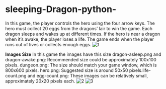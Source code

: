 # sleeping-Dragon-python-
In this game, the player controls the hero using the four arrow keys. The hero must collect 20 eggs from the dragons’ lair to win the game. Each dragon sleeps and wakes up at different times. If the hero is near a dragon when it’s awake, the player loses a life. The game ends when the player runs out of lives or collects enough eggs.
![1](https://github.com/surajgojanur/sleeping-Dragon-python-/assets/85693124/399ce795-6b8b-4fb0-9489-33d331600350)

**Images Size**
In this game the images have this size dragon-asleep.png and dragon-awake.png: Recommended size could be approximately 100x100 pixels.
dungeon.png: The size should match your game window, which is 800x600 pixels.
hero.png: Suggested size is around 50x50 pixels.life-count.png and egg-count.png: These images can be relatively small, approximately 20x20 pixels each.
![2](https://github.com/surajgojanur/sleeping-Dragon-python-/assets/85693124/c2f71199-1140-4785-ba9c-82e72d08c99a)
![3](https://github.com/surajgojanur/sleeping-Dragon-python-/assets/85693124/05ccee1e-e85f-475e-90fd-677ae90b6067)
